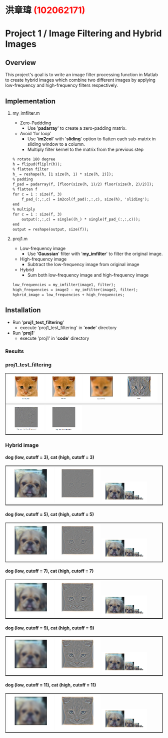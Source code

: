 # 洪章瑋 <span style="color:red">(102062171)</span>

# Project 1 / Image Filtering and Hybrid Images

## Overview
This project's goal is to write an image filter processing function in Matlab to create hybrid images which combine two different images by applying low-frequency and high-frequency filters respectively. 


## Implementation
1. my_imfilter.m
	* Zero-Paddding
		- Use '**padarray**' to create a zero-padding matrix.
	* Avoid 'for loop'
		- Use '**im2col**' with '**sliding**' option to flatten each sub-matrix in sliding window to a column.
		- Multiply filter kernel to the matrix from the previous step
	```
	% rotate 180 degree
	h = flipud(fliplr(h));
	% flatten filter
	h_ = reshape(h, [1 size(h, 1) * size(h, 2)]);
	% padding 
	f_pad = padarray(f, [floor(size(h, 1)/2) floor(size(h, 2)/2)]);
	% flatten f
	for c = 1 : size(f, 3)
	    f_pad_(:,:,c) = im2col(f_pad(:,:,c), size(h), 'sliding');
	end
	% multiply
	for c = 1 : size(f, 3)
	    output(:,:,c) = single((h_) * single(f_pad_(:,:,c)));
	end
	output = reshape(output, size(f));
	```
2. proj1.m
	* Low-frequency image
		- Use '**Gaussian**' filter with '**my_imfilter**' to filter the original image.
	* High-frequency image
		- Subtract the low-frequency image from original image
	* Hybrid
		- Sum both low-frequency image and high-frequency image

	```
	low_frequencies = my_imfilter(image1, filter);
	high_frequencies = image2 - my_imfilter(image2, filter);
	hybrid_image = low_frequencies + high_frequencies;
	```

## Installation
- Run '**proj1_test_filtering**'
	- execute 'proj1_test_filtering' in '**code**' directory
- Run '**proj1**'
	- execute 'proj1' in '**code**' directory

### Results
### proj1_test_filtering
<table border=1>
<tr>
<td>
<img src="2.png" width="24%"/>
<img src="3.png" width="24%"/>
<img src="4.png" width="24%"/>
<img src="5.png" width="24%"/>
</td>
</tr>

<tr>
<td>
<img src="6.png" width="24%"/>
<img src="7.png" width="24%"/>
</td>
</tr>

</table>

### Hybrid image
#### dog (low, cutoff = 3), cat (high, cutoff = 3)
<table border=1>
<tr>
<td>
<img src="dog_low_3.png" width="30%"/>
<img src="cat_high_3.png" width="30%"/>
<img src="dog_cat_3.png" width="30%"/>
</td>
</tr>
</table>

#### dog (low, cutoff = 5), cat (high, cutoff = 5)
<table border=1>
<tr>
<td>
<img src="dog_low_5.png" width="30%"/>
<img src="cat_high_5.png" width="30%"/>
<img src="dog_cat_5.png" width="30%"/>
</td>
</tr>
</table>

#### dog (low, cutoff = 7), cat (high, cutoff = 7)
<table border=1>
<tr>
<td>
<img src="dog_low_7.png" width="30%"/>
<img src="cat_high_7.png" width="30%"/>
<img src="dog_cat_7.png" width="30%"/>
</td>
</tr>
</table>

#### dog (low, cutoff = 9), cat (high, cutoff = 9)
<table border=1>
<tr>
<td>
<img src="dog_low_9.png" width="30%"/>
<img src="cat_high_9.png" width="30%"/>
<img src="dog_cat_9.png" width="30%"/>
</td>
</tr>
</table>

#### dog (low, cutoff = 11), cat (high, cutoff = 11)
<table border=1>
<tr>
<td>
<img src="dog_low_11.png" width="30%"/>
<img src="cat_high_11.png" width="30%"/>
<img src="dog_cat_11.png" width="30%"/>
</td>
</tr>
</table>
